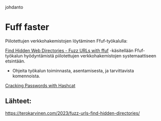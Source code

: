 johdanto


# Fuff faster

Piilotettujen verkkohakemistojen löytäminen Ffuf-työkalulla:

[Find Hidden Web Directories - Fuzz URLs with ffuf](https://terokarvinen.com/2023/fuzz-urls-find-hidden-directories/) -käsitellään Ffuf-työkalun hyödyntämistä piilotettujen verkkohakemistojen systemaattiseen etsintään. 
- Ohjeita työkalun toiminnasta, asentamisesta, ja tarvittavista komennoista.


 [Cracking Passwords with Hashcat](https://terokarvinen.com/2022/cracking-passwords-with-hashcat/)








## Lähteet:
https://terokarvinen.com/2023/fuzz-urls-find-hidden-directories/

